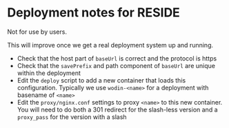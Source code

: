 # Deployment notes for RESIDE

Not for use by users.

This will improve once we get a real deployment system up and running.

* Check that the host part of `baseUrl` is correct and the protocol is https
* Check that the `savePrefix` and path component of `baseUrl` are unique within the deployment
* Edit the `deploy` script to add a new container that loads this configuration. Typically we use `wodin-<name>` for a deployment with basename of `<name>`
* Edit the `proxy/nginx.conf` settings to proxy `<name>` to this new container. You will need to do both a 301 redirect for the slash-less version and a `proxy_pass` for the version with a slash
